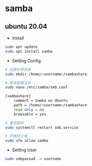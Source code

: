 # samba

## ubuntu 20.04

- Install

```bash
sudo apt update
sudo apt install samba
```

- Setting Config

```bash
# 设置共享目录
sudo mkdir /home/<username>/sambashare

# 修改配置文件
sudo nano /etc/samba/smb.conf

[sambashare]
    comment = Samba on Ubuntu
    path = /home/<username>/sambashare
    read only = no
    browsable = yes

# 重启服务
sudo systemctl restart smb.service

# 开放防火墙
sudo ufw allow samba

```

- Setting User

```bash
sudo smbpasswd -a username
```